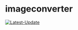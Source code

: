 # imageconverter
 <a href="https://imageconverterrd.vercel.app/"><img alt="Latest-Update"  src="https://github.com/user-attachments/assets/fbcc6674-dcbf-4ab7-9c98-b7d26c1d9c89" /></a><br>

